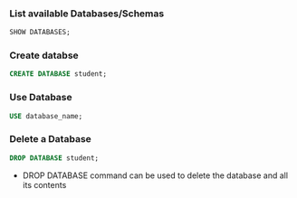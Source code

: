### List available Databases/Schemas

```sql
SHOW DATABASES;
```

### Create databse

```sql
CREATE DATABASE student;
```

### Use Database

```sql
USE database_name;
```

### Delete a Database

```sql
DROP DATABASE student;
```

- DROP DATABASE command can be used to delete the database and all its contents
